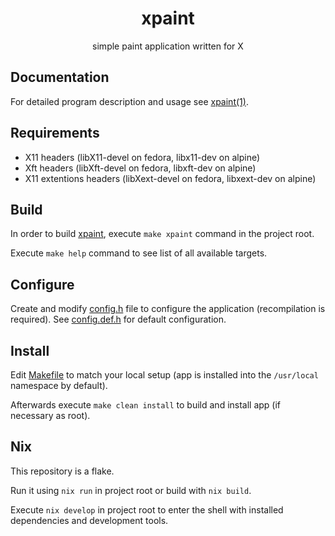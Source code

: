 <h1 align='center'>
  xpaint
</h1>

<p align='center'>
  simple paint application written for X
</p>

## Documentation

For detailed program description and usage see [xpaint(1)](./xpaint.1).

## Requirements

- X11 headers (libX11-devel on fedora, libx11-dev on alpine)
- Xft headers (libXft-devel on fedora, libxft-dev on alpine)
- X11 extentions headers (libXext-devel on fedora, libxext-dev on alpine)

## Build

In order to build [xpaint](./xpaint),
execute `make xpaint` command in the project root.

Execute `make help` command to see list of all available targets.

## Configure

Create and modify [config.h](./config.h) file to configure the application (recompilation is required).
See [config.def.h](./config.def.h) for default configuration.

## Install

Edit [Makefile](./Makefile) to match your local setup
(app is installed into the `/usr/local` namespace by default).

Afterwards execute `make clean install` to build and install app
(if necessary as root).

## Nix

This repository is a flake.

Run it using `nix run` in project root or build with `nix build`.

Execute `nix develop` in project root to enter the shell with
installed dependencies and development tools.

